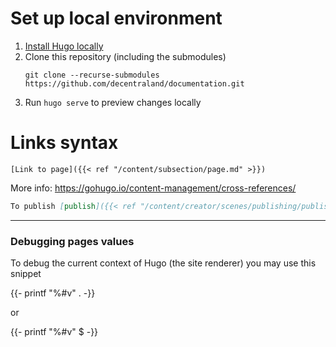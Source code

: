 # Set up local environment

1. [Install Hugo locally](https://gohugo.io/getting-started/installing/)
2. Clone this repository (including the submodules)
   ```
   git clone --recurse-submodules https://github.com/decentraland/documentation.git
   ```
3. Run `hugo serve` to preview changes locally

# Links syntax

`[Link to page]({{< ref "/content/subsection/page.md" >}})` 

More info: https://gohugo.io/content-management/cross-references/

```markdown
To publish [publish]({{< ref "/content/creator/scenes/publishing/publishing.md" >}}) your scene bla bla bla
```

---

### Debugging pages values

To debug the current context of Hugo (the site renderer) you may use this snippet

  {{- printf "%#v" . -}}

  or

  {{- printf "%#v" $ -}}
